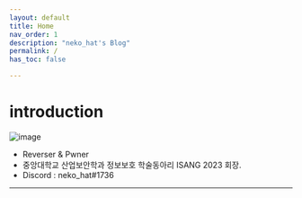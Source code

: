 ```yaml
---
layout: default
title: Home
nav_order: 1
description: "neko_hat's Blog"
permalink: /
has_toc: false

---
```


# introduction

![image](./assets/neko_hat.png)

- Reverser & Pwner
- 중앙대학교 산업보안학과 정보보호 학술동아리 ISANG 2023 회장.
- Discord : neko_hat#1736

---
